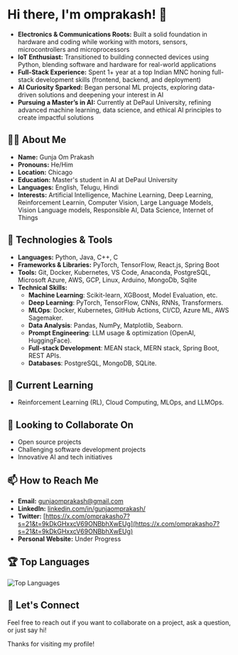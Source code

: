 # Hi there, I'm omprakash! 👋
- **Electronics & Communications Roots:**  Built a solid foundation in hardware and coding while working with motors, sensors, microcontrollers and microprocessors
- **IoT Enthusiast:** Transitioned to building connected devices using Python, blending software and hardware for real-world applications
- **Full-Stack Experience:** Spent 1+ year at a top Indian MNC honing full-stack development skills (frontend, backend, and deployment)
- **AI Curiosity Sparked:** Began personal ML projects, exploring data-driven solutions and deepening your interest in AI
- **Pursuing a Master’s in AI:** Currently at DePaul University, refining advanced machine learning, data science, and ethical AI principles to create impactful solutions

## 🧑‍💻 About Me
- **Name:** Gunja Om Prakash
- **Pronouns:** He/Him
- **Location:** Chicago
- **Education:** Master's student in AI at DePaul University
- **Languages:** English, Telugu, Hindi
- **Interests:** Artificial Intelligence, Machine Learning, Deep Learning, Reinforcement Learnin, Computer Vision, Large Language Models, Vision Language models, Responsible AI, Data Science, Internet of Things

## 🔧 Technologies & Tools
- **Languages:** Python, Java, C++, C
- **Frameworks & Libraries:** PyTorch, TensorFlow, React.js, Spring Boot
- **Tools:** Git, Docker, Kubernetes, VS Code, Anaconda, PostgreSQL, Microsoft Azure, AWS, GCP, Linux, Arduino, MongoDb, Sqlite
- **Technical Skills:**
    - **Machine Learning**: Scikit-learn, XGBoost, Model Evaluation, etc.
    - **Deep Learning**: PyTorch, TensorFlow, CNNs, RNNs, Transformers.
    - **MLOps**: Docker, Kubernetes, GitHub Actions, CI/CD, Azure ML, AWS Sagemaker.
    - **Data Analysis**: Pandas, NumPy, Matplotlib, Seaborn.
    - **Prompt Engineering**: LLM usage & optimization (OpenAI, HuggingFace).
    - **Full-stack Development**: MEAN stack, MERN stack, Spring Boot, REST APIs.
    - **Databases**: PostgreSQL, MongoDB, SQLite.

## 🌱 Current Learning
- Reinforcement Learning (RL), Cloud Computing, MLOps, and LLMOps.

## 👯 Looking to Collaborate On
- Open source projects
- Challenging software development projects
- Innovative AI and tech initiatives

## 📫 How to Reach Me
- **Email:** gunjaomprakash@gmail.com
- **LinkedIn:** [linkedin.com/in/gunjaomprakash/](https://www.linkedin.com/in/gunjaomprakash/)
- **Twitter:** [https://x.com/omprakasho7?s=21&t=9kDkGHxxcV69ONBbhXwEUg](https://x.com/omprakasho7?s=21&t=9kDkGHxxcV69ONBbhXwEUg)
- **Personal Website:** Under Progress

## 🏆 Top Languages
![Top Languages](https://github-readme-stats.vercel.app/api/top-langs/?username=Gunjaomprakash&layout=compact&theme=radical)

## 💬 Let's Connect
Feel free to reach out if you want to collaborate on a project, ask a question, or just say hi!

Thanks for visiting my profile!
